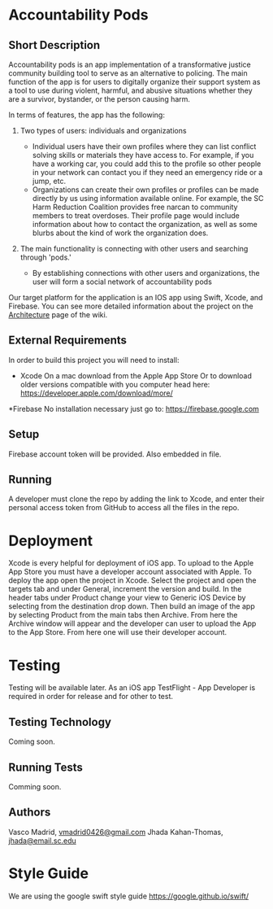 
# Accountability Pods


## Short Description
Accountability pods is an app implementation of a transformative justice community building tool to serve as an alternative to policing. The main function of the app is for users to digitally organize their support system as a tool to use during violent, harmful, and abusive situations whether they are a survivor, bystander, or the person causing harm.

In terms of features, the app has the following:

1. Two types of users: individuals and organizations
	* Individual users have their own profiles where they can list conflict solving skills or materials they have access to. For example, if you have a working car, you could add this to the profile so other people in your network can contact you if they need an emergency ride or a jump, etc.
	* Organizations can create their own profiles or profiles can be made directly by us using information available online. For example, the SC Harm Reduction Coalition provides free narcan to community members to treat overdoses. Their profile page would include information about how to contact the organization, as well as some blurbs about the kind of work the organization does.

2. The main functionality is connecting with other users and searching through 'pods.'
	* By establishing connections with other users and organizations, the user will form a social network of accountability pods

Our target platform for the application is an IOS app using Swift, Xcode, and Firebase. You can see more detailed information about the project on the [Architecture](https://github.com/SCCapstone/Accountability-Pods/wiki/Architecture-Milestone) page of the wiki.

## External Requirements
 
In order to build this project you will need to install:
 
* Xcode
On a mac download from the Apple App Store
Or to download older versions compatible with you computer head here:
 https://developer.apple.com/download/more/
 
*Firebase
No installation necessary just go to:
https://firebase.google.com
 
## Setup
Firebase account token will be provided. Also embedded in file.

## Running
A developer must clone the repo by adding the link to Xcode, and enter their personal access token from GitHub to access all the files in the repo.

# Deployment 
Xcode is every helpful for deployment of iOS app. To upload to the Apple App Store you must have a developer account associated with Apple. To deploy the app open the project in Xcode. Select the project and open the targets tab and under General, increment the version and build. In the header tabs under Product change your view to Generic iOS Device by selecting from the destination drop down. Then build an image of the app by selecting Product from the main tabs then Archive. From here the Archive window will appear and the developer can user to upload the App to the App Store. From here one will use their developer account.

# Testing 
Testing will be available later. As an iOS app TestFlight - App Developer is required in order for release and for other to test.
## Testing Technology 
Coming soon.
## Running Tests
Comming soon.

## Authors
Vasco Madrid, vmadrid0426@gmail.com
Jhada Kahan-Thomas, jhada@email.sc.edu

# Style Guide
We are using the google swift style guide
https://google.github.io/swift/

